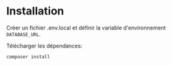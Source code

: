 # Installation

Créer un fichier .env.local
et définir la variable d'environnement `DATABASE_URL`.

Télécharger les dépendances:
```bash
composer install
```
